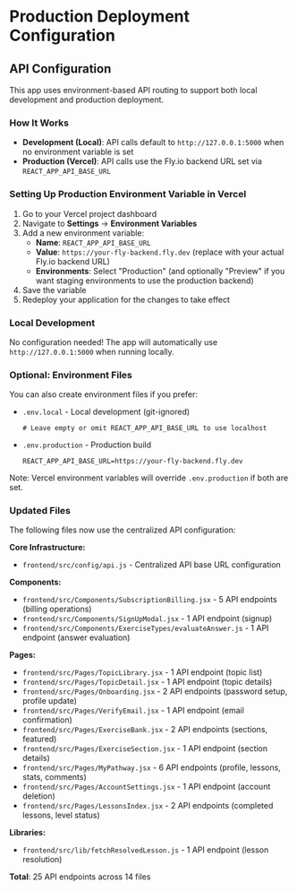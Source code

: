 # Production Deployment Configuration

## API Configuration

This app uses environment-based API routing to support both local development and production deployment.

### How It Works

- **Development (Local)**: API calls default to `http://127.0.0.1:5000` when no environment variable is set
- **Production (Vercel)**: API calls use the Fly.io backend URL set via `REACT_APP_API_BASE_URL`

### Setting Up Production Environment Variable in Vercel

1. Go to your Vercel project dashboard
2. Navigate to **Settings** → **Environment Variables**
3. Add a new environment variable:
   - **Name**: `REACT_APP_API_BASE_URL`
   - **Value**: `https://your-fly-backend.fly.dev` (replace with your actual Fly.io backend URL)
   - **Environments**: Select "Production" (and optionally "Preview" if you want staging environments to use the production backend)
4. Save the variable
5. Redeploy your application for the changes to take effect

### Local Development

No configuration needed! The app will automatically use `http://127.0.0.1:5000` when running locally.

### Optional: Environment Files

You can also create environment files if you prefer:

- `.env.local` - Local development (git-ignored)
  ```
  # Leave empty or omit REACT_APP_API_BASE_URL to use localhost
  ```

- `.env.production` - Production build
  ```
  REACT_APP_API_BASE_URL=https://your-fly-backend.fly.dev
  ```

Note: Vercel environment variables will override `.env.production` if both are set.

### Updated Files

The following files now use the centralized API configuration:

**Core Infrastructure:**
- `frontend/src/config/api.js` - Centralized API base URL configuration

**Components:**
- `frontend/src/Components/SubscriptionBilling.jsx` - 5 API endpoints (billing operations)
- `frontend/src/Components/SignUpModal.jsx` - 1 API endpoint (signup)
- `frontend/src/Components/ExerciseTypes/evaluateAnswer.js` - 1 API endpoint (answer evaluation)

**Pages:**
- `frontend/src/Pages/TopicLibrary.jsx` - 1 API endpoint (topic list)
- `frontend/src/Pages/TopicDetail.jsx` - 1 API endpoint (topic details)
- `frontend/src/Pages/Onboarding.jsx` - 2 API endpoints (password setup, profile update)
- `frontend/src/Pages/VerifyEmail.jsx` - 1 API endpoint (email confirmation)
- `frontend/src/Pages/ExerciseBank.jsx` - 2 API endpoints (sections, featured)
- `frontend/src/Pages/ExerciseSection.jsx` - 1 API endpoint (section details)
- `frontend/src/Pages/MyPathway.jsx` - 6 API endpoints (profile, lessons, stats, comments)
- `frontend/src/Pages/AccountSettings.jsx` - 1 API endpoint (account deletion)
- `frontend/src/Pages/LessonsIndex.jsx` - 2 API endpoints (completed lessons, level status)

**Libraries:**
- `frontend/src/lib/fetchResolvedLesson.js` - 1 API endpoint (lesson resolution)

**Total**: 25 API endpoints across 14 files
